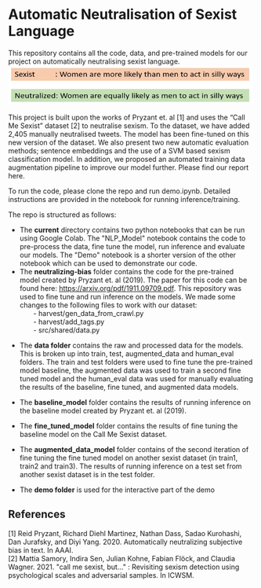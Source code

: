 # Automatic Neutralisation of Sexist Language 

This repository contains all the code, data, and pre-trained models for our project on automatically neutralising sexist language.  
<img src="sentences.jpg" width="500" height="80"/>

This project is built upon the works of Pryzant et. al [1] and uses the “Call Me Sexist” dataset [2] to neutralise sexism. To the dataset, we have added 2,405 manually neutralised tweets. The model has been fine-tuned on this new version of the dataset. We also present two new automatic evaluation methods; sentence embeddings and the use of a SVM based sexism classification model. In addition, we proposed an automated training data augmentation pipeline to improve our model further. Please find our report here.

To run the code, please clone the repo and run demo.ipynb. Detailed instructions are provided in the notebook for running inference/training.

The repo is structured as follows:
- The **current** directory contains two python notebooks that can be run using Google Colab. The "NLP_Model" notebook contains the code to pre-process the data, fine tune the model, run inference and evaluate our models. The "Demo" notebook is a shorter version of the other notebook which can be used to demonstrate our code. <br>
- The **neutralizing-bias** folder contains the code for the pre-trained model created by Pryzant et. al (2019). The paper for this code can be found here: https://arxiv.org/pdf/1911.09709.pdf. This repository was used to fine tune and run inference on the models. We made some changes to the following files to work with our dataset: <br>
&nbsp;&nbsp;&nbsp;&nbsp;&nbsp;&nbsp; - harvest/gen_data_from_crawl.py <br>
&nbsp;&nbsp;&nbsp;&nbsp;&nbsp;&nbsp; - harvest/add_tags.py <br>
&nbsp;&nbsp;&nbsp;&nbsp;&nbsp;&nbsp; - src/shared/data.py<br>
    
* The **data folder** contains the raw and processed data for the models. This is broken up into train, test, augmented_data and human_eval folders. The train and test folders were used to fine tune the pre-trained model baseline, the augmented data was used to train a second fine tuned model and the human_eval data was used for manually evaluating the results of the baseline, fine tuned, and augmented data models. 

* The **baseline_model** folder contains the results of running inference on the baseline model created by Pryzant et. al (2019). 

* The **fine_tuned_model** folder contains the results of fine tuning the baseline model on the Call Me Sexist dataset. 

* The **augmented_data_model** folder contains of the second iteration of fine tuning the fine tuned model on another sexist dataset (in train1, train2 and train3). The results of running inference on a test set from another sexist dataset is in the test folder. 

* The **demo folder** is used for the interactive part of the demo 
## References
[1] Reid Pryzant, Richard Diehl Martinez, Nathan Dass, Sadao Kurohashi, Dan Jurafsky, and Diyi Yang. 2020. Automatically neutralizing subjective bias in text. In
AAAI. <br>
[2] Mattia Samory, Indira Sen, Julian Kohne, Fabian Flöck, and Claudia Wagner. 2021. "call me sexist, but..." : Revisiting sexism detection using psychological
scales and adversarial samples. In ICWSM.
